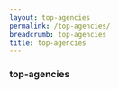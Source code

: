 ```yaml
---
layout: top-agencies
permalink: /top-agencies/
breadcrumb: top-agencies
title: top-agencies
---
```


### top-agencies
